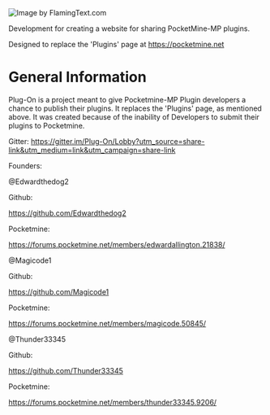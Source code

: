 <img src="https://github.com/PMPluginDevelopers/PocketMine-Plugins-List/blob/master/Plug-On_logo.png?raw=true" alt="Image by FlamingText.com"/>



Development for creating a website for sharing PocketMine-MP plugins.

Designed to replace the 'Plugins' page at https://pocketmine.net

# General Information
Plug-On is a project meant to give Pocketmine-MP Plugin developers a chance to publish their plugins. It replaces the 'Plugins' page, as mentioned above. It was created because of the inability of Developers to submit their plugins to Pocketmine.

Gitter:
https://gitter.im/Plug-On/Lobby?utm_source=share-link&utm_medium=link&utm_campaign=share-link

Founders:

@Edwardthedog2

Github:

https://github.com/Edwardthedog2

Pocketmine:

https://forums.pocketmine.net/members/edwardallington.21838/

@Magicode1

Github:

https://github.com/Magicode1

Pocketmine:

https://forums.pocketmine.net/members/magicode.50845/

@Thunder33345

Github:

https://github.com/Thunder33345

Pocketmine:

https://forums.pocketmine.net/members/thunder33345.9206/




